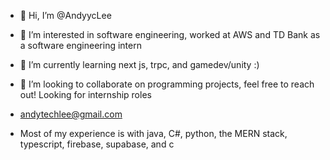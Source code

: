 - 👋 Hi, I’m @AndyycLee
- 👀 I’m interested in software engineering, worked at AWS and TD Bank as a software engineering intern
- 🌱 I’m currently learning next js, trpc, and gamedev/unity :)
- 💞️ I’m looking to collaborate on programming projects, feel free to reach out! Looking for internship roles
- andytechlee@gmail.com

- Most of my experience is with java, C#, python, the MERN stack, typescript, firebase, supabase, and c

<!---
AndyycLee/AndyycLee is a ✨ special ✨ repository because its `README.md` (this file) appears on your GitHub profile.
You can click the Preview link to take a look at your changes.
--->
